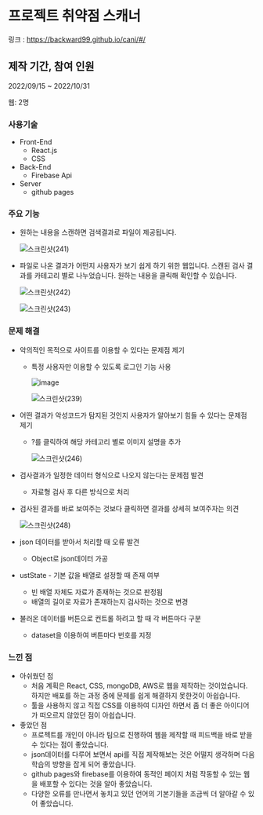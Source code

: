# 프로젝트 취약점 스캐너

링크 :  https://backward99.github.io/cani/#/

## 제작 기간, 참여 인원

2022/09/15 ~ 2022/10/31

웹: 2명

### 사용기술

- Front-End
    - React.js
    - CSS
- Back-End
    - Firebase Api
- Server
    - github pages

### 주요 기능
    

- 원하는 내용을 스캔하면 검색결과로 파일이 제공됩니다.

    ![스크린샷(241)](https://user-images.githubusercontent.com/86753969/214744680-52546a2e-de49-4d6a-83f3-c2cf81ad7cfe.png)

- 파일로 나온 결과가 어떤지 사용자가 보기 쉽게 하기 위한 웹입니다. 스캔된 검사 결과를 카테고리 별로 나누었습니다. 원하는 내용을 클릭해 확인할 수 있습니다.

    ![스크린샷(242)](https://user-images.githubusercontent.com/86753969/214744803-4fbb56e6-6f54-4686-a874-c69340dde341.png)
    
    ![스크린샷(243)](https://user-images.githubusercontent.com/86753969/214744823-b6161600-2fc2-4614-8443-e36b194dc531.png)

    
### 문제 해결

- 악의적인 목적으로 사이트를 이용할 수 있다는 문제점 제기
    - 특정 사용자만 이용할 수 있도록 로그인 기능 사용
        
        ![image](https://user-images.githubusercontent.com/86753969/214744068-539e61bf-5b32-409e-a192-bde195701929.png)
    
        ![스크린샷(239)](https://user-images.githubusercontent.com/86753969/214744240-21423add-1290-42da-b493-9f5348797bd8.png)
    
- 어떤 결과가 악성코드가 탐지된 것인지 사용자가 알아보기 힘들 수 있다는 문제점 제기
    - ?를 클릭하여 해당 카테고리 별로 이미지 설명을 추가
    
        ![스크린샷(246)](https://user-images.githubusercontent.com/86753969/214744865-46538011-6687-4716-bf5d-56df13677ff4.png)
    
- 검사결과가 일정한 데이터 형식으로 나오지 않는다는 문제점 발견
    - 자료형 검사 후 다른 방식으로 처리
- 검사된 결과를 바로 보여주는 것보다 클릭하면 결과를 상세히 보여주자는 의견

    ![스크린샷(248)](https://user-images.githubusercontent.com/86753969/214745255-c87ac495-78f7-4bcb-9e89-c05cb6d9fb44.png)

    
- json 데이터를 받아서 처리할 때 오류 발견
    - Object로 json데이터 가공
- ustState - 기본 값을 배열로 설정할 때 존재 여부
    - 빈 배열 자체도 자료가 존재하는 것으로 판정됨
    - 배열의 길이로 자료가 존재하는지 검사하는 것으로 변경
- 불러온 데이터를 버튼으로 컨트롤 하려고 할 때 각 버튼마다 구분
    - dataset을 이용하여 버튼마다 번호를 지정

### 느낀 점

- 아쉬웠던 점
    - 처음 계획은 React, CSS, mongoDB, AWS로 웹을 제작하는 것이었습니다. 하지만 배포를 하는 과정 중에 문제를 쉽게 해결하지 못한것이 아쉽습니다.
    - 툴을 사용하지 않고 직접 CSS를 이용하여 디자인 하면서 좀 더 좋은 아이디어가 떠오르지 않았던 점이 아쉽습니다.
- 좋았던 점
    - 프로젝트를 개인이 아니라 팀으로 진행하여 웹을 제작할 때 피드백을 바로 받을 수 있다는 점이 좋았습니다.
    - json데이터를 다루어 보면서 api를 직접 제작해보는 것은 어떨지 생각하며 다음 학습의 방향을 잡게 되어 좋았습니다.
    - github pages와 firebase를 이용하여 동적인 페이지 처럼 작동할 수 있는 웹을 배포할 수 있다는 것을 알아 좋았습니다.
    - 다양한 오류를 만나면서 놓치고 있던 언어의 기본기들을 조금씩 더 알아갈 수 있어 좋았습니다.
